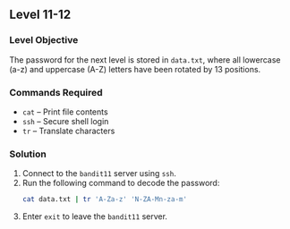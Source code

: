 ## Level 11-12  

### Level Objective  
The password for the next level is stored in `data.txt`, where all lowercase (a-z) and uppercase (A-Z) letters have been rotated by 13 positions.  

### Commands Required  
- `cat` – Print file contents
- `ssh` – Secure shell login
- `tr` – Translate characters  

### Solution  
1. Connect to the `bandit11` server using `ssh`.
2. Run the following command to decode the password:
   ```sh
   cat data.txt | tr 'A-Za-z' 'N-ZA-Mn-za-m'
   ```
3. Enter `exit` to leave the `bandit11` server.